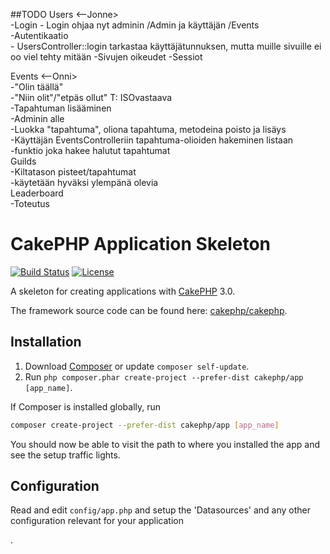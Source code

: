 ##TODO
Users <--Jonne>  
	-Login
		- Login ohjaa nyt adminin /Admin ja käyttäjän /Events  
	-Autentikaatio  
		- UsersController::login tarkastaa käyttäjätunnuksen, mutta muille sivuille ei oo viel tehty mitään
	-Sivujen oikeudet 
	-Sessiot 
 
Events <--Onni>  
	-"Olin täällä"  
		-"Niin olit"/"etpäs ollut" T: ISOvastaava  
	-Tapahtuman lisääminen  
		-Adminin alle  
	-Luokka "tapahtuma", oliona tapahtuma, metodeina poisto ja lisäys  
	-Käyttäjän EventsControlleriin tapahtuma-olioiden hakeminen listaan  
		-funktio joka hakee halutut tapahtumat  
Guilds  
	-Kiltatason pisteet/tapahtumat  
		-käytetään hyväksi ylempänä olevia  
Leaderboard  
	-Toteutus  



# CakePHP Application Skeleton

[![Build Status](https://api.travis-ci.org/cakephp/app.png)](https://travis-ci.org/cakephp/app)
[![License](https://poser.pugx.org/cakephp/app/license.svg)](https://packagist.org/packages/cakephp/app)

A skeleton for creating applications with [CakePHP](http://cakephp.org) 3.0.

The framework source code can be found here: [cakephp/cakephp](https://github.com/cakephp/cakephp).

## Installation

1. Download [Composer](http://getcomposer.org/doc/00-intro.md) or update `composer self-update`.
2. Run `php composer.phar create-project --prefer-dist cakephp/app [app_name]`.

If Composer is installed globally, run
```bash
composer create-project --prefer-dist cakephp/app [app_name]
```

You should now be able to visit the path to where you installed the app and see
the setup traffic lights.

## Configuration

Read and edit `config/app.php` and setup the 'Datasources' and any other
configuration relevant for your application

.
